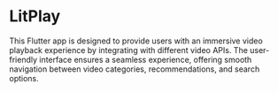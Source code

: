 # LitPlay
This Flutter app is designed to provide users with an immersive video playback experience by integrating with different video APIs. The user-friendly interface ensures a seamless experience, offering smooth navigation between video categories, recommendations, and search options.
